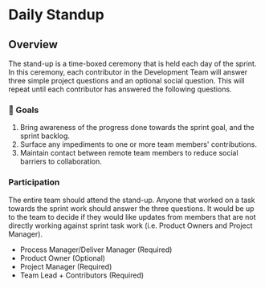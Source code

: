 # Daily Standup

## Overview

The stand-up is a time-boxed ceremony that is held each day of the sprint. In this ceremony, each contributor in the Development Team will answer three simple project questions and an optional social question. This will repeat until each contributor has answered the following questions.

### 🥅 Goals

1. Bring awareness of the progress done towards the sprint goal, and the sprint backlog.
2. Surface any impediments to one or more team members' contributions.
3. Maintain contact between remote team members to reduce social barriers to collaboration.

### Participation

The entire team should attend the stand-up. Anyone that worked on a task towards the sprint work should answer the three questions. It would be up to the team to decide if they would like updates from members that are not directly working against sprint task work (i.e. Product Owners and Project Manager).

* Process Manager/Deliver Manager (Required)
* Product Owner (Optional)
* Project Manager (Required)
* Team Lead + Contributors (Required)
